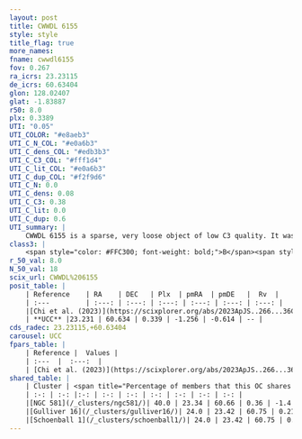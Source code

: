 ```yaml
---
layout: post
title: CWWDL 6155
style: style
title_flag: true
more_names: 
fname: cwwdl6155
fov: 0.267
ra_icrs: 23.23115
de_icrs: 60.63404
glon: 128.02407
glat: -1.83887
r50: 8.0
plx: 0.3389
UTI: "0.05"
UTI_COLOR: "#e8aeb3"
UTI_C_N_COL: "#e0a6b3"
UTI_C_dens_COL: "#edb3b3"
UTI_C_C3_COL: "#fff1d4"
UTI_C_lit_COL: "#e0a6b3"
UTI_C_dup_COL: "#f2f9d6"
UTI_C_N: 0.0
UTI_C_dens: 0.08
UTI_C_C3: 0.38
UTI_C_lit: 0.0
UTI_C_dup: 0.6
UTI_summary: |
    CWWDL 6155 is a sparse, very loose object of low C3 quality. It was recently reported in the literature.<br><br>This is likely a unique object, which shares a moderate percentage of members with at least one previously reported entry.<br><br><span style="color: #99180f; font-weight: bold;">Warning: </span>contains less than 25 stars with <i>P>0.5</i> estimated.
class3: |
    <span style="color: #FFC300; font-weight: bold;">B</span><span style="color: red; font-weight: bold;">C</span>
r_50_val: 8.0
N_50_val: 18
scix_url: CWWDL%206155
posit_table: |
    | Reference    | RA    | DEC   | Plx  | pmRA  | pmDE   |  Rv  |
    | :---         | :---: | :---: | :---: | :---: | :---: | :---: |
    |[Chi et al. (2023)](https://scixplorer.org/abs/2023ApJS..266...36C) | 23.105 | 60.39 | 0.338 | -1.226 | -0.637 | -- |
    | **UCC** |23.231 | 60.634 | 0.339 | -1.256 | -0.614 | -- | 
cds_radec: 23.23115,+60.63404
carousel: UCC
fpars_table: |
    | Reference |  Values |
    | :---  |  :---:  |
    | [Chi et al. (2023)](https://scixplorer.org/abs/2023ApJS..266...36C) | `logAge=5.95, Z=0.35` |
shared_table: |
    | Cluster | <span title="Percentage of members that this OC shares with the ones listed">%</span>   | RA   | DEC   | Plx   | pmRA  | pmDE  | Rv | UTI |
    | :-: | :-: |:-: | :-: | :-: | :-: | :-: | :-: | :-: |
    |[NGC 581](/_clusters/ngc581/)| 40.0 | 23.34 | 60.66 | 0.36 | -1.4 | -0.58 | -38.14 |0.96 |
    |[Gulliver 16](/_clusters/gulliver16/)| 24.0 | 23.42 | 60.75 | 0.21 | -1.28 | -0.65 | -37.02 |0.02 |
    |[Schoenball 1](/_clusters/schoenball1/)| 24.0 | 23.42 | 60.75 | 0.23 | -1.29 | -0.65 | -37.74 |0.52 |
---
```

